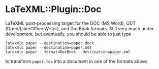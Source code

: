 LaTeXML::Plugin::Doc
=======================

LaTeXML post-processing target for the DOC (MS Word), ODT (Open/LibreOffice Writer), and
DocBook formats. Still very much under development, but eventually, you should be able to
just type
```
latexmlc paper --destination=paper.docx
latexmlc paper --destination=paper.odt
latexmlc paper --format=DocBook --destination=paper.xml
```
to transform ```paper.tex``` into a document in one of the formats above. 
